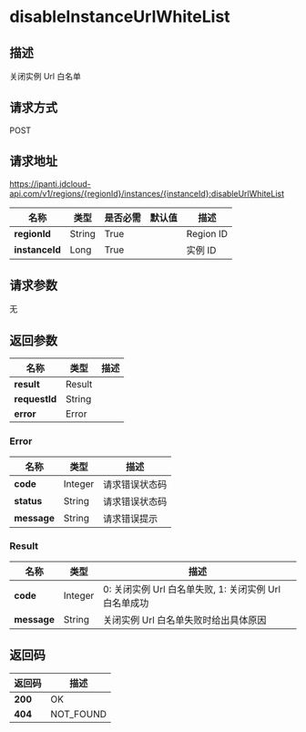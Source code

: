 # disableInstanceUrlWhiteList


## 描述
关闭实例 Url 白名单

## 请求方式
POST

## 请求地址
https://ipanti.jdcloud-api.com/v1/regions/{regionId}/instances/{instanceId}:disableUrlWhiteList

|名称|类型|是否必需|默认值|描述|
|---|---|---|---|---|
|**regionId**|String|True| |Region ID|
|**instanceId**|Long|True| |实例 ID|

## 请求参数
无


## 返回参数
|名称|类型|描述|
|---|---|---|
|**result**|Result| |
|**requestId**|String| |
|**error**|Error| |

### Error
|名称|类型|描述|
|---|---|---|
|**code**|Integer|请求错误状态码|
|**status**|String|请求错误状态码|
|**message**|String|请求错误提示|
### Result
|名称|类型|描述|
|---|---|---|
|**code**|Integer|0: 关闭实例 Url 白名单失败, 1: 关闭实例 Url 白名单成功|
|**message**|String|关闭实例 Url 白名单失败时给出具体原因|

## 返回码
|返回码|描述|
|---|---|
|**200**|OK|
|**404**|NOT_FOUND|
